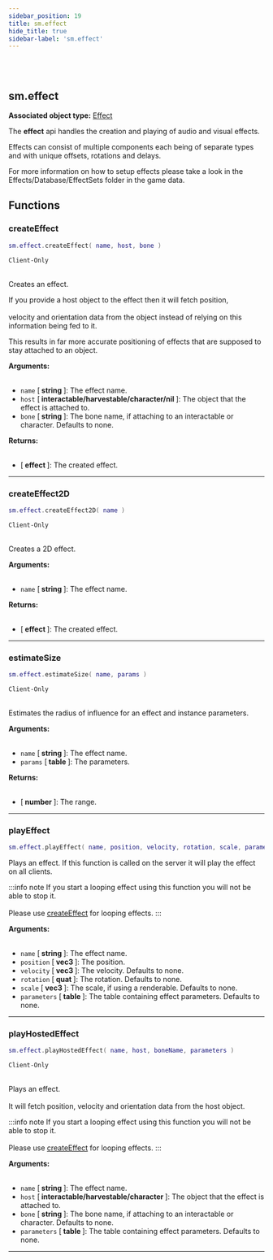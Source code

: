 ```yaml
---
sidebar_position: 19
title: sm.effect
hide_title: true
sidebar-label: 'sm.effect'
---
```


<br></br>

## sm.effect

**Associated object type:** [Effect](/docs/Game-Script-Environment/Userdata/Effect)

The <strong>effect</strong> api handles the creation and playing of audio and visual effects.

Effects can consist of multiple components each being of separate types and with unique offsets, rotations and delays.

For more information on how to setup effects please take a look in the Effects/Database/EffectSets folder in the game data.

## Functions

### createEffect

```lua
sm.effect.createEffect( name, host, bone )
```
<code>Client-Only</code> <br></br>

Creates an effect.

If you provide a host object to the effect then it will fetch position, <br></br>
velocity and orientation data from the object instead of relying on this information being fed to it.

This results in far more accurate positioning of effects that are supposed to stay attached to an object.

<strong>Arguments:</strong> <br></br>

- <code>name</code> [<strong> string </strong>]: The effect name.
- <code>host</code> [<strong> interactable/harvestable/character/nil </strong>]: The object that the effect is attached to.
- <code>bone</code> [<strong> string </strong>]: The bone name, if attaching to an interactable or character. Defaults to none.

<strong>Returns:</strong> <br></br>

- [<strong> effect </strong>]: The created effect.

---

### createEffect2D

```lua
sm.effect.createEffect2D( name )
```
<code>Client-Only</code> <br></br>

Creates a 2D effect.

<strong>Arguments:</strong> <br></br>

- <code>name</code> [<strong> string </strong>]: The effect name.

<strong>Returns:</strong> <br></br>

- [<strong> effect </strong>]: The created effect.

---

### estimateSize

```lua
sm.effect.estimateSize( name, params )
```
<code>Client-Only</code> <br></br>

Estimates the radius of influence for an effect and instance parameters.

<strong>Arguments:</strong> <br></br>

- <code>name</code> [<strong> string </strong>]: The effect name.
- <code>params</code> [<strong> table </strong>]: The parameters.

<strong>Returns:</strong> <br></br>

- [<strong> number </strong>]: The range.

---

### playEffect

```lua
sm.effect.playEffect( name, position, velocity, rotation, scale, parameters )
```

Plays an effect. If this function is called on the server it will play the effect on all clients.

:::info note
If you start a looping effect using this function you will not be able to stop it. <br></br>
Please use [createEffect](#createeffect) for looping effects.
:::

<strong>Arguments:</strong> <br></br>

- <code>name</code> [<strong> string </strong>]: The effect name.
- <code>position</code> [<strong> vec3 </strong>]: The position.
- <code>velocity</code> [<strong> vec3 </strong>]: The velocity. Defaults to none.
- <code>rotation</code> [<strong> quat </strong>]: The rotation. Defaults to none.
- <code>scale</code> [<strong> vec3 </strong>]: The scale, if using a renderable. Defaults to none.
- <code>parameters</code> [<strong> table </strong>]: The table containing effect parameters. Defaults to none.

---

### playHostedEffect

```lua
sm.effect.playHostedEffect( name, host, boneName, parameters )
```
<code>Client-Only</code> <br></br>

Plays an effect. <br></br>
It will fetch position, velocity and orientation data from the host object.

:::info note
If you start a looping effect using this function you will not be able to stop it. <br></br>
Please use [createEffect](#createeffect) for looping effects.
:::

<strong>Arguments:</strong> <br></br>

- <code>name</code> [<strong> string </strong>]: The effect name.
- <code>host</code> [<strong> interactable/harvestable/character </strong>]: The object that the effect is attached to.
- <code>bone</code> [<strong> string </strong>]: The bone name, if attaching to an interactable or character. Defaults to none.
- <code>parameters</code> [<strong> table </strong>]: The table containing effect parameters. Defaults to none.

---































